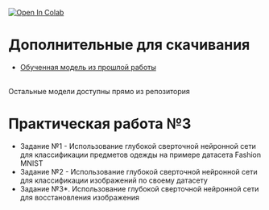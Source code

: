 [![Open In Colab](https://colab.research.google.com/assets/colab-badge.svg)](https://githubtocolab.com/Flexlug/DeepLearning/blob/main/Homework3/Homework3.ipynb)

# Дополнительные для скачивания
- [Обученная модель из прошлой работы](https://disk.yandex.ru/d/KaDtkOENzhEFQw)

</br>Остальные модели доступны прямо из репозитория

# Практическая работа №3
- Задание №1 - Использование глубокой сверточной нейронной сети для классификации предметов одежды на примере датасета Fashion MNIST
- Задание №2 - Использование глубокой сверточной нейронной сети для классификации изображений по своему датасету
- Задание №3*. Использование глубокой сверточной нейронной сети для восстановления изображения
